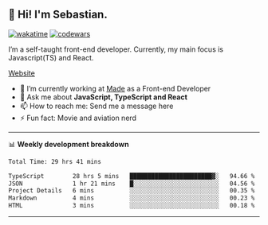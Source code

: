 ## 👋 Hi! I'm Sebastian.

[![wakatime](https://wakatime.com/badge/user/df0036c6-328a-4a39-be9b-e49417ed22a1.svg)](https://wakatime.com/@df0036c6-328a-4a39-be9b-e49417ed22a1)
[![codewars](https://www.codewars.com/users/sebavuye/badges/small)](https://www.codewars.com/users/sebavuye)

I’m a self-taught front-end developer. Currently, my main focus is Javascript(TS) and React.

[Website](https://sebastianvuye.be)

- 🔭 I’m currently working at [Made](https://made.be/) as a Front-end Developer
- 💬 Ask me about **JavaScript, TypeScript and React**
- 📫 How to reach me: Send me a message here
- ⚡ Fun fact: Movie and aviation nerd

-------

📊 **Weekly development breakdown**

<!--START_SECTION:waka-->

```txt
Total Time: 29 hrs 41 mins

TypeScript        28 hrs 5 mins   ███████████████████████▓░   94.66 %
JSON              1 hr 21 mins    █░░░░░░░░░░░░░░░░░░░░░░░░   04.56 %
Project Details   6 mins          ░░░░░░░░░░░░░░░░░░░░░░░░░   00.35 %
Markdown          4 mins          ░░░░░░░░░░░░░░░░░░░░░░░░░   00.23 %
HTML              3 mins          ░░░░░░░░░░░░░░░░░░░░░░░░░   00.18 %
```

<!--END_SECTION:waka-->
-------

